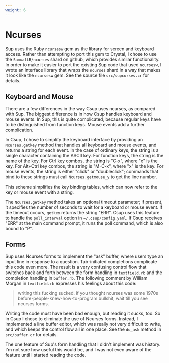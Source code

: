 ```yaml
---
weight: 6
---
```


# Ncurses

Sup uses the Ruby `ncursesw` gem as the library for screen and keyboard access.
Rather than attempting to port this gem to Crystal, I chose to use the
`SamualLB/ncurses` shard on github, which provides similar functionality.
In order to make it easier to port the existing Sup code that used `ncursesw`,
I wrote an interface library that wraps the `ncurses` shard in a way that makes
it look like the `ncursesw` gem.  See the source file `src/supcurses.cr` for details.

## Keyboard and Mouse

There are a few differences in the way Csup uses ncurses, as compared with Sup.
The biggest difference is in how Csup handles keyboard and mouse events.
In Sup, this is quite complicated,
because regular keys have to be distinguished from function keys.  Mouse events
add a further complication.

In Csup, I chose to simplify the keyboard interface by providing an `Ncurses.getkey`
method that handles all keyboard and mouse events, and returns a string
for each event.  In the case of ordinary keys, the string is a single character
containing the ASCII key.  For function keys, the string is the name
of the key.  For Ctrl key combos, the string is "C-x", where "x" is the key.
For Alt+Ctrl key combos, the string is "M-C-x", where "x" is the key.
For mouse events, the string is either "click" or "doubleclick"; commands
that bind to these strings must call `Ncurses.getmouse_y` to get the line number.

This scheme simplifies the key binding tables, which can now refer to the key
or mouse event with a string.

The `Ncurses.getkey` method takes an optional timeout parameter; if present,
it specifies the number of seconds to wait for a keyboard or mouse event.
If the timeout occurs, `getkey` returns the string "ERR".  Csup uses
this feature to handle the `poll_interval` option in `~/.csup/config.yaml`.
If Csup receives "ERR" at the main command prompt, it runs the poll command,
which is also bound to "P".

## Forms

Sup uses Ncurses forms to implement the "ask" buffer, where users
type an input line in response to a question.  Tab-initiated completions
complicate this code even more.  The result is a very confusing control
flow that switches back and forth between the form handling in `textfield.rb`
and the completion handling in `buffer.rb`.  The following comment by William Morgan
in `textfield.rb` expresses his feelings about this code:

> writing this fucking sucked. if you thought ncurses was some 1970s
> before-people-knew-how-to-program bullshit, wait till you see
> ncurses forms.

Writing the code must have been bad enough, but reading it sucks, too.
So in Csup I chose to eliminate the use of Ncurses forms.  Instead,
I implemented a line buffer editor, which was really not very difficult to write,
and which keeps the control flow all in one place.  See the `do_ask` method
in `src/buffer.cr` for details.

The one feature of Sup's form handling that I didn't implement was
history.  I'm not sure how useful this would be, and I was not even
aware of the feature until I started reading the code.
